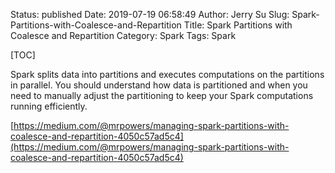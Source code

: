 Status: published
Date: 2019-07-19 06:58:49
Author: Jerry Su
Slug: Spark-Partitions-with-Coalesce-and-Repartition
Title: Spark Partitions with Coalesce and Repartition
Category: Spark
Tags: Spark

[TOC]

Spark splits data into partitions and executes computations on the partitions in parallel. You should understand how data is partitioned and when you need to manually adjust the partitioning to keep your Spark computations running efficiently.

[https://medium.com/@mrpowers/managing-spark-partitions-with-coalesce-and-repartition-4050c57ad5c4](https://medium.com/@mrpowers/managing-spark-partitions-with-coalesce-and-repartition-4050c57ad5c4)